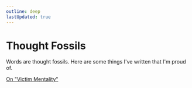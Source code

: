 ```yaml
---
outline: deep
lastUpdated: true
---
```

# Thought Fossils

Words are thought fossils. Here are some things I've written that I'm proud of.

<a href="victim-mentality">On "Victim Mentality"</a>
